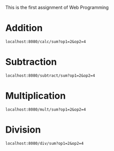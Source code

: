 This is the first assignment of Web Programming

# Addition
`localhost:8080/calc/sum?op1=2&op2=4`

# Subtraction
`localhost:8080/subtract/sum?op1=2&op2=4`

# Multiplication
`localhost:8080/mult/sum?op1=2&op2=4`

# Division
`localhost:8080/div/sum?op1=2&op2=4`
